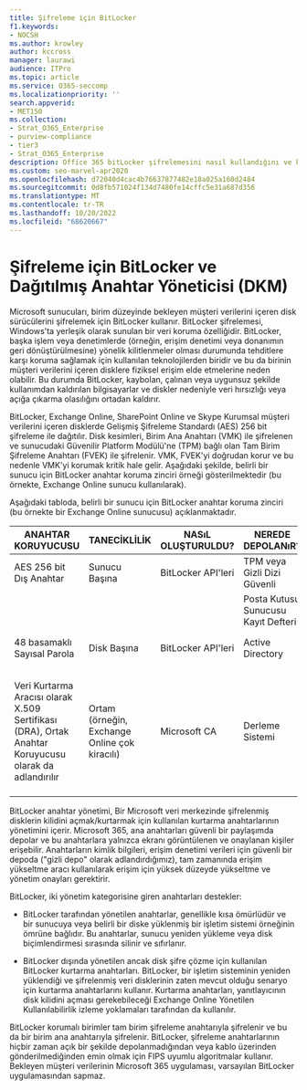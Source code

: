 ```yaml
---
title: Şifreleme için BitLocker
f1.keywords:
- NOCSH
ms.author: krowley
author: kccross
manager: laurawi
audience: ITPro
ms.topic: article
ms.service: O365-seccomp
ms.localizationpriority: ''
search.appverid:
- MET150
ms.collection:
- Strat_O365_Enterprise
- purview-compliance
- tier3
- Strat_O365_Enterprise
description: Office 365 bitLocker şifrelemesini nasıl kullandığını ve kaybolan veya çalınan bilgisayarlar ve diskler nedeniyle veri hırsızlığı olasılığını nasıl azaltacağınızı öğrenin.
ms.custom: seo-marvel-apr2020
ms.openlocfilehash: d72040d4cac4b76637877482e18a025a160d2484
ms.sourcegitcommit: 0d8fb571024f134d7480fe14cffc5e31a687d356
ms.translationtype: MT
ms.contentlocale: tr-TR
ms.lasthandoff: 10/20/2022
ms.locfileid: "68620667"
---
```

# <a name="bitlocker-and-distributed-key-manager-dkm-for-encryption"></a>Şifreleme için BitLocker ve Dağıtılmış Anahtar Yöneticisi (DKM)

Microsoft sunucuları, birim düzeyinde bekleyen müşteri verilerini içeren disk sürücülerini şifrelemek için BitLocker kullanır. BitLocker şifrelemesi, Windows'ta yerleşik olarak sunulan bir veri koruma özelliğidir. BitLocker, başka işlem veya denetimlerde (örneğin, erişim denetimi veya donanımın geri dönüştürülmesine) yönelik kilitlenmeler olması durumunda tehditlere karşı koruma sağlamak için kullanılan teknolojilerden biridir ve bu da birinin müşteri verilerini içeren disklere fiziksel erişim elde etmelerine neden olabilir. Bu durumda BitLocker, kaybolan, çalınan veya uygunsuz şekilde kullanımdan kaldırılan bilgisayarlar ve diskler nedeniyle veri hırsızlığı veya açığa çıkarma olasılığını ortadan kaldırır.

BitLocker, Exchange Online, SharePoint Online ve Skype Kurumsal müşteri verilerini içeren disklerde Gelişmiş Şifreleme Standardı (AES) 256 bit şifreleme ile dağıtılır. Disk kesimleri, Birim Ana Anahtarı (VMK) ile şifrelenen ve sunucudaki Güvenilir Platform Modülü'ne (TPM) bağlı olan Tam Birim Şifreleme Anahtarı (FVEK) ile şifrelenir. VMK, FVEK'yi doğrudan korur ve bu nedenle VMK'yi korumak kritik hale gelir. Aşağıdaki şekilde, belirli bir sunucu için BitLocker anahtar koruma zinciri örneği gösterilmektedir (bu örnekte, Exchange Online sunucu kullanılarak).

Aşağıdaki tabloda, belirli bir sunucu için BitLocker anahtar koruma zinciri (bu örnekte bir Exchange Online sunucusu) açıklanmaktadır.

| ANAHTAR KORUYUCUSU | TANECİKLİLİK | NASıL OLUŞTURULDU? | NEREDE DEPOLANıR? | KORUMA |
|--------------------------------------------------------------------------------|-------------------------------------------------|----------------|-------------------------|--------------------------------------------------------------------------------------------------|
| AES 256 bit Dış Anahtar | Sunucu Başına | BitLocker API'leri | TPM veya Gizli Dizi Güvenli | Kasa / Access Control |
|  |  |  | Posta Kutusu Sunucusu Kayıt Defteri | TPM şifreli |
| 48 basamaklı Sayısal Parola | Disk Başına | BitLocker API'leri | Active Directory | Kasa / Access Control |
| Veri Kurtarma Aracısı olarak X.509 Sertifikası (DRA), Ortak Anahtar Koruyucusu olarak da adlandırılır | Ortam (örneğin, Exchange Online çok kiracılı) | Microsoft CA | Derleme Sistemi | Hiçbir kullanıcının özel anahtarın tam parolası yoktur. Parola fiziksel koruma altındadır. |


BitLocker anahtar yönetimi, Bir Microsoft veri merkezinde şifrelenmiş disklerin kilidini açmak/kurtarmak için kullanılan kurtarma anahtarlarının yönetimini içerir. Microsoft 365, ana anahtarları güvenli bir paylaşımda depolar ve bu anahtarlara yalnızca ekranı görüntülenen ve onaylanan kişiler erişebilir. Anahtarların kimlik bilgileri, erişim denetimi verileri için güvenli bir depoda ("gizli depo" olarak adlandırdığımız), tam zamanında erişim yükseltme aracı kullanılarak erişim için yüksek düzeyde yükseltme ve yönetim onayları gerektirir.

BitLocker, iki yönetim kategorisine giren anahtarları destekler:

- BitLocker tarafından yönetilen anahtarlar, genellikle kısa ömürlüdür ve bir sunucuya veya belirli bir diske yüklenmiş bir işletim sistemi örneğinin ömrüne bağlıdır. Bu anahtarlar, sunucu yeniden yükleme veya disk biçimlendirmesi sırasında silinir ve sıfırlanır.

- BitLocker dışında yönetilen ancak disk şifre çözme için kullanılan BitLocker kurtarma anahtarları. BitLocker, bir işletim sisteminin yeniden yüklendiği ve şifrelenmiş veri disklerinin zaten mevcut olduğu senaryo için kurtarma anahtarlarını kullanır. Kurtarma anahtarları, yanıtlayıcının disk kilidini açması gerekebileceği Exchange Online Yönetilen Kullanılabilirlik izleme yoklamaları tarafından da kullanılır.

BitLocker korumalı birimler tam birim şifreleme anahtarıyla şifrelenir ve bu da bir birim ana anahtarıyla şifrelenir. BitLocker, şifreleme anahtarlarının hiçbir zaman açık bir şekilde depolanmadığından veya kablo üzerinden gönderilmediğinden emin olmak için FIPS uyumlu algoritmalar kullanır. Bekleyen müşteri verilerinin Microsoft 365 uygulaması, varsayılan BitLocker uygulamasından sapmaz.
